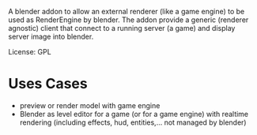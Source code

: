 A blender addon to allow an external renderer (like a game engine) to be used as RenderEngine by blender. The addon provide a generic (renderer agnostic) client that connect to a running server (a game) and display server image into blender.

License: GPL

# Uses Cases

* preview or render model with game engine
* Blender as level editor for a game (or for a game engine) with realtime rendering (including effects, hud, entities,... not managed by blender)

